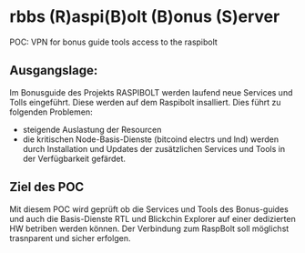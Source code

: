 # rbbs (R)aspi(B)olt (B)onus (S)erver

POC: VPN for bonus guide tools access to the raspibolt

## Ausgangslage:

Im Bonusguide des Projekts RASPIBOLT werden laufend neue Services und Tolls eingeführt. Diese werden auf dem Raspibolt insalliert. Dies führt zu folgenden Problemen:
- steigende Auslastung der Resourcen
- die kritischen Node-Basis-Dienste (bitcoind electrs und lnd) werden durch Installation und Updates der zusätzlichen Services und Tools in der Verfügbarkeit gefärdet.


## Ziel des POC

Mit diesem POC wird geprüft ob die Services und Tools des Bonus-guides und auch die Basis-Dienste RTL und Blickchin Explorer auf einer dedizierten HW betriben werden können. Der Verbindung zum RaspBolt soll möglichst trasnparent und sicher erfolgen.





